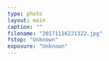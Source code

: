 ```yaml
---
type: photo
layout: main
caption: ""
filename: "20171116221322.jpg"
fstop: "Unknown"
exposure: "Unknown"
---
```


